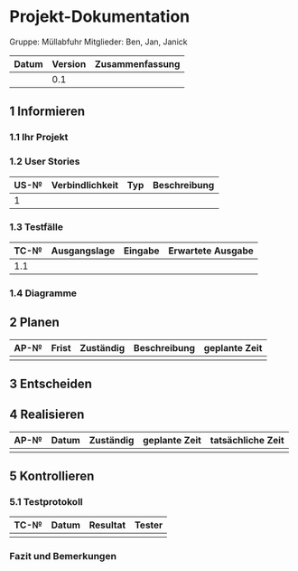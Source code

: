 # Projekt-Dokumentation


Gruppe: Müllabfuhr
Mitglieder: Ben, Jan, Janick

| Datum | Version | Zusammenfassung                                              |
| ----- | ------- | ------------------------------------------------------------ |
|  | 0.1  |  |


## 1 Informieren

### 1.1 Ihr Projekt



### 1.2 User Stories

| US-№ | Verbindlichkeit | Typ  | Beschreibung                       |
| ---- | --------------- | ---- | ---------------------------------- |
| 1    |             |     | |




### 1.3 Testfälle

| TC-№ | Ausgangslage | Eingabe | Erwartete Ausgabe |
| ---- | ------------ | ------- | ----------------- |
|  1.1 |    |     |       |




### 1.4 Diagramme



## 2 Planen

| AP-№ | Frist | Zuständig | Beschreibung | geplante Zeit |
| ---- | ----- | --------- | ------------ | ------------- |
|   |     |        |       |    |



## 3 Entscheiden



## 4 Realisieren

| AP-№ |Datum     | Zuständig  | geplante Zeit | tatsächliche Zeit |
|------|------------|------------|---------------|-------------------|
|   |  |    |     |       |






## 5 Kontrollieren

### 5.1 Testprotokoll

| TC-№ | Datum | Resultat | Tester |
| ---- | ----- | -------- | ------ |
|   |     |       |    |


### Fazit und Bemerkungen




